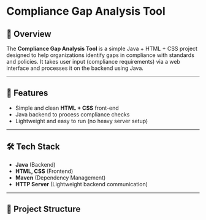 # Compliance Gap Analysis Tool

## 📌 Overview
The **Compliance Gap Analysis Tool** is a simple Java + HTML + CSS project designed to help organizations identify gaps in compliance with standards and policies.
It takes user input (compliance requirements) via a web interface and processes it on the backend using Java.

---

## 🚀 Features
- Simple and clean **HTML + CSS** front-end
- Java backend to process compliance checks
- Lightweight and easy to run (no heavy server setup)

---

## 🛠️ Tech Stack
- **Java** (Backend)
- **HTML, CSS** (Frontend)
- **Maven** (Dependency Management)
- **HTTP Server** (Lightweight backend communication)

---

## 📂 Project Structure
